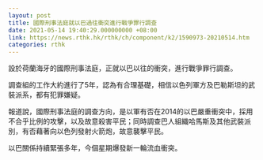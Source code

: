 ```yaml
---
layout: post
title: 國際刑事法庭就以巴過往衝突進行戰爭罪行調查
date: 2021-05-14 19:40:29.000000000 +08:00
link: https://news.rthk.hk/rthk/ch/component/k2/1590973-20210514.htm
categories: rthk
---
```


設於荷蘭海牙的國際刑事法庭，正就以巴以往的衝突，進行戰爭罪行調查。

調查組的工作大約進行了5年，認為有合理基礎，相信以色列軍方及巴勒斯坦的武裝派系，都有犯罪嫌疑。

報道說，國際刑事法庭的調查方向，是以軍有否在2014的以巴嚴重衝突中，採用不合乎比例的攻擊，以及故意殺害平民；同時調查巴人組織哈馬斯及其他武裝派別，有否藉著向以色列發射火箭炮，故意襲擊平民。

以巴關係持續緊張多年，今個星期爆發新一輪流血衝突。
